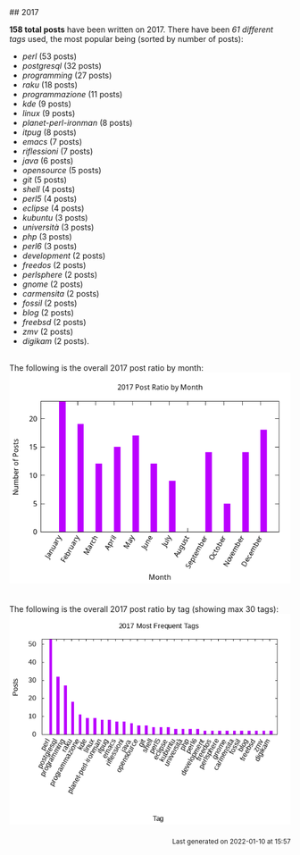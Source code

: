 <a name="2017" />
## 2017 

**158 total posts** have been written on 2017.
There have been *61 different tags* used, the most
popular being (sorted by number of posts):
 
- *perl* (53 posts)  
- *postgresql* (32 posts)  
- *programming* (27 posts)  
- *raku* (18 posts)  
- *programmazione* (11 posts)  
- *kde* (9 posts)  
- *linux* (9 posts)  
- *planet-perl-ironman* (8 posts)  
- *itpug* (8 posts)  
- *emacs* (7 posts)  
- *riflessioni* (7 posts)  
- *java* (6 posts)  
- *opensource* (5 posts)  
- *git* (5 posts)  
- *shell* (4 posts)  
- *perl5* (4 posts)  
- *eclipse* (4 posts)  
- *kubuntu* (3 posts)  
- *università* (3 posts)  
- *php* (3 posts)  
- *perl6* (3 posts)  
- *development* (2 posts)  
- *freedos* (2 posts)  
- *perlsphere* (2 posts)  
- *gnome* (2 posts)  
- *carmensita* (2 posts)  
- *fossil* (2 posts)  
- *blog* (2 posts)  
- *freebsd* (2 posts)  
- *zmv* (2 posts)  
- *digikam* (2 posts).<br/>
<br/>
The following is the overall 2017 post ratio by month:
<br/>
    <center>
      <img src="/images/stats/2017-months.png" alt="2017 post ratio per month" />
    </center>
<br/>

<br/>
The following is the overall 2017 post ratio by tag (showing max 30 tags):
<br/>
  <center>
    <img src="/images/stats/2017-tags.png" alt="2017 post ratio per tag" />
  </center>
<br/>

<div align="right">
<small>
Last generated on 2022-01-10 at 15:57
</small>
</div>

<br/>
